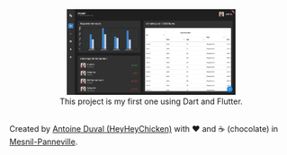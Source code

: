 <div align="center">
    <img src="https://raw.githubusercontent.com/HeyHeyChicken/Dart-Flutter---Admin-panel/main/screenshot.jpg" width="300" />
    <br>
    This project is my first one using Dart and Flutter.<br>
</div>

<br>

Created by [Antoine Duval (HeyHeyChicken)](//antoine.cuffel.fr) with ❤ and ☕ (chocolate) in [Mesnil-Panneville](//en.wikipedia.org/wiki/Mesnil-Panneville).
